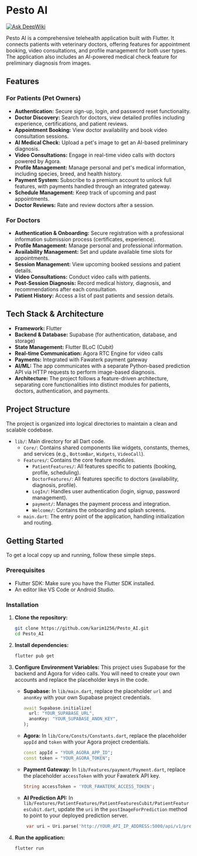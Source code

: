 # Pesto AI

[![Ask DeepWiki](https://devin.ai/assets/askdeepwiki.png)](https://deepwiki.com/karim1256/Pesto_AI)

Pesto AI is a comprehensive telehealth application built with Flutter. It connects patients with veterinary doctors, offering features for appointment booking, video consultations, and profile management for both user types. The application also includes an AI-powered medical check feature for preliminary diagnosis from images.

## Features

### For Patients (Pet Owners)
- **Authentication:** Secure sign-up, login, and password reset functionality.
- **Doctor Discovery:** Search for doctors, view detailed profiles including experience, certifications, and patient reviews.
- **Appointment Booking:** View doctor availability and book video consultation sessions.
- **AI Medical Check:** Upload a pet's image to get an AI-based preliminary diagnosis.
- **Video Consultations:** Engage in real-time video calls with doctors powered by Agora.
- **Profile Management:** Manage personal and pet's medical information, including species, breed, and health history.
- **Payment System:** Subscribe to a premium account to unlock full features, with payments handled through an integrated gateway.
- **Schedule Management:** Keep track of upcoming and past appointments.
- **Doctor Reviews:** Rate and review doctors after a session.

### For Doctors
- **Authentication & Onboarding:** Secure registration with a professional information submission process (certificates, experience).
- **Profile Management:** Manage personal and professional information.
- **Availability Management:** Set and update available time slots for appointments.
- **Session Management:** View upcoming booked sessions and patient details.
- **Video Consultations:** Conduct video calls with patients.
- **Post-Session Diagnosis:** Record medical history, diagnosis, and recommendations after each consultation.
- **Patient History:** Access a list of past patients and session details.

## Tech Stack & Architecture

- **Framework:** Flutter
- **Backend & Database:** Supabase (for authentication, database, and storage)
- **State Management:** Flutter BLoC (Cubit)
- **Real-time Communication:** Agora RTC Engine for video calls
- **Payments:** Integrated with Fawaterk payment gateway
- **AI/ML:** The app communicates with a separate Python-based prediction API via HTTP requests to perform image-based diagnosis.
- **Architecture:** The project follows a feature-driven architecture, separating core functionalities into distinct modules for patients, doctors, authentication, and payments.

## Project Structure

The project is organized into logical directories to maintain a clean and scalable codebase.

- `lib/`: Main directory for all Dart code.
  - `Core/`: Contains shared components like widgets, constants, themes, and services (e.g., `BottomBar`, `Widgets`, `VideoCall`).
  - `Features/`: Contains the core feature modules.
    - `PatientFeatures/`: All features specific to patients (booking, profile, scheduling).
    - `DoctorFeatures/`: All features specific to doctors (availability, diagnosis, profile).
    - `LogIn/`: Handles user authentication (login, signup, password management).
    - `payment/`: Manages the payment process and integration.
    - `Welcome/`: Contains the onboarding and splash screens.
  - `main.dart`: The entry point of the application, handling initialization and routing.

## Getting Started

To get a local copy up and running, follow these simple steps.

### Prerequisites

- Flutter SDK: Make sure you have the Flutter SDK installed.
- An editor like VS Code or Android Studio.

### Installation

1.  **Clone the repository:**
    ```sh
    git clone https://github.com/karim1256/Pesto_AI.git
    cd Pesto_AI
    ```

2.  **Install dependencies:**
    ```sh
    flutter pub get
    ```

3.  **Configure Environment Variables:**
    This project uses Supabase for the backend and Agora for video calls. You will need to create your own accounts and replace the placeholder keys in the code.

    -   **Supabase:** In `lib/main.dart`, replace the placeholder `url` and `anonKey` with your own Supabase project credentials.
        ```dart
        await Supabase.initialize(
          url: "YOUR_SUPABASE_URL",
          anonKey: "YOUR_SUPABASE_ANON_KEY",
        );
        ```
    -   **Agora:** In `lib/Core/Consts/Constants.dart`, replace the placeholder `appId` and `token` with your Agora project credentials.
        ```dart
        const appId = "YOUR_AGORA_APP_ID";
        const token = "YOUR_AGORA_TOKEN";
        ```
    -   **Payment Gateway:** In `lib/Features/payment/Payment.dart`, replace the placeholder `accessToken` with your Fawaterk API key.
        ```dart
        String accessToken = 'YOUR_FAWATERK_ACCESS_TOKEN';
        ```
    -   **AI Prediction API:** In `lib/Features/PatientFeatures/PatientFeaturesCubit/PatientFeaturesCubit.dart`, update the `uri` in the `postImageForPrediction` method to point to your deployed prediction server.
        ```dart
         var uri = Uri.parse('http://YOUR_API_IP_ADDRESS:5000/api/v1/predict');
        ```

4.  **Run the application:**
    ```sh
    flutter run
